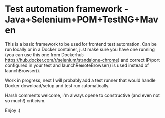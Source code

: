 # Test automation framework - Java+Selenium+POM+TestNG+Maven

This is a basic framework to be used for frontend test automation.
Can be run locally or in a Docker container, just make sure you have one running (you can use this one from Dockerhub https://hub.docker.com/r/selenium/standalone-chrome) and correct IP/port configured in your test and launchRemoteBrowser() is used instead of launchBrowser().

Work in progress, next I will probably add a test runner that would handle Docker download/setup and test run automatically.

Harsh comments welcome, I'm always opene to constructive (and even not so much!) criticism. 

Enjoy :)
